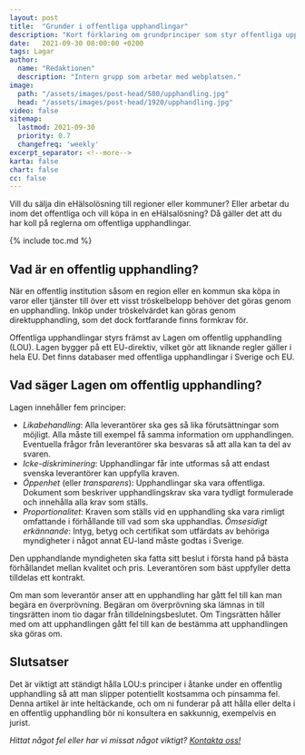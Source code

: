 ```yaml
---
layout: post
title:  "Grunder i offentliga upphandlingar"
description: "Kort förklaring om grundprinciper som styr offentliga upphandlingar"
date:   2021-09-30 08:00:00 +0200
tags: Lagar
author:
  name: "Redaktionen"
  description: "Intern grupp som arbetar med webplatsen."
image:
  path: "/assets/images/post-head/500/upphandling.jpg"
  head: "/assets/images/post-head/1920/upphandling.jpg"
video: false
sitemap:
  lastmod: 2021-09-30
  priority: 0.7
  changefreq: 'weekly'
excerpt_separator: <!--more-->
karta: false
chart: false
cc: false
---
```


Vill du sälja din eHälsolösning till regioner eller kommuner? Eller arbetar du inom det offentliga och vill köpa in en eHälsalösning? Då gäller det att du har koll på reglerna om offentliga upphandlingar.

<!--more-->

{% include toc.md %}

## Vad är en offentlig upphandling?
När en offentlig institution såsom en region eller en kommun ska köpa in varor eller tjänster till över ett visst tröskelbelopp behöver det göras genom en upphandling. Inköp under tröskelvärdet kan göras genom direktupphandling, som det dock fortfarande finns formkrav för.

Offentliga upphandlingar styrs främst av Lagen om offentlig upphandling (LOU). Lagen bygger på ett EU-direktiv, vilket gör att liknande regler gäller i hela EU. Det finns databaser med offentliga upphandlingar i Sverige och EU.
## Vad säger Lagen om offentlig upphandling?
Lagen innehåller fem principer:

* _Likabehandling_: Alla leverantörer ska ges så lika förutsättningar som möjligt. Alla måste till exempel få samma information om upphandlingen. Eventuella frågor från leverantörer ska besvaras så att alla kan ta del av svaren.
* _Icke-diskriminering_: Upphandlingar får inte utformas så att endast svenska leverantörer kan uppfylla kraven.
* _Öppenhet_ (eller _transparens_): Upphandlingar ska vara offentliga. Dokument som beskriver upphandlingskrav ska vara tydligt formulerade och innehålla alla krav som ställs.
* _Proportionalitet_: Kraven som ställs vid en upphandling ska vara rimligt omfattande i förhållande till vad som ska upphandlas.
_Ömsesidigt erkännande_: Intyg, betyg och certifikat som utfärdats av behöriga myndigheter i något annat EU-land måste godtas i Sverige.

Den upphandlande myndigheten ska fatta sitt beslut i första hand på bästa förhållandet mellan kvalitet och pris. Leverantören som bäst uppfyller detta tilldelas ett kontrakt.

Om man som leverantör anser att en upphandling har gått fel till kan man begära en överprövning. Begäran om överprövning ska lämnas in till tingsrätten inom tio dagar från tilldelningsbeslutet. Om Tingsrätten håller med om att upphandlingen gått fel till kan de bestämma att upphandlingen ska göras om.
## Slutsatser
Det är viktigt att ständigt hålla LOU:s principer i åtanke under en offentlig upphandling så att man slipper potentiellt kostsamma och pinsamma fel. Denna artikel är inte heltäckande, och om ni funderar på att hålla eller delta i en offentlig upphandling bör ni konsultera en sakkunnig, exempelvis en jurist.


_Hittat något fel eller har vi missat något viktigt? [Kontakta oss!](/index.html#form-message)_
